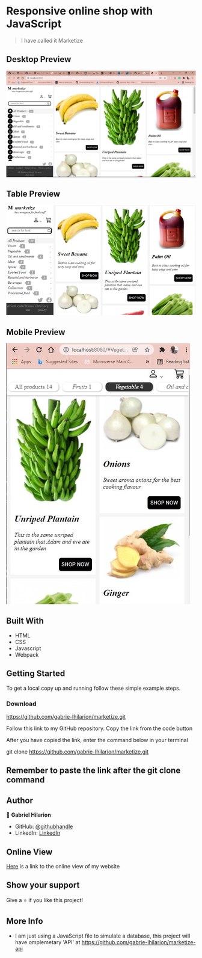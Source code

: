 # Responsive online shop with JavaScript


> I have called it Marketize

## Desktop Preview
![screenshot](./images/desktop-1.png)

## Table Preview
![screenshot](./images/tablet-view.png)

## Mobile Preview
![screenshot](./images/marketise-mobile.jpg)

## Built With

- HTML
- CSS
- Javascript
- Webpack

## Getting Started

To get a local copy up and running follow these simple example steps.

### Download 
https://github.com/gabrie-lhilarion/marketize.git
 
Follow this link to my GitHub repository. Copy the link from the code button
 
After you have copied the link, enter the command below in your terminal
 
git clone https://github.com/gabrie-lhilarion/marketize.git

## Remember to paste the link after the git clone command 

## Author


👤 **Gabriel Hilarion**

- GitHub: [@githubhandle](https://github.com/gabrie-lhilarion)
- LinkedIn: [LinkedIn](https://www.linkedin.com/in/gabrielhilarion/)

## Online View

[Here]( https://gabrie-lhilarion.github.io/marketize/dist/) is a link to the online view of my website

## Show your support

Give a ⭐️ if you like this project!

## More Info
- I am just using a JavaScript file to simulate a database, this project will have omplemetary 'API' at https://github.com/gabrie-lhilarion/marketize-api 


